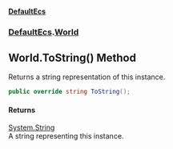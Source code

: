 #### [DefaultEcs](./index.md 'index')
### [DefaultEcs](./DefaultEcs.md 'DefaultEcs').[World](./DefaultEcs-World.md 'DefaultEcs.World')
## World.ToString() Method
Returns a string representation of this instance.  
```C#
public override string ToString();
```
#### Returns
[System.String](https://docs.microsoft.com/en-us/dotnet/api/System.String 'System.String')  
A string representing this instance.  
